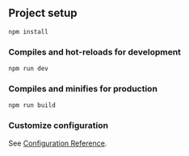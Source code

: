 ## Project setup
```
npm install
```
### Compiles and hot-reloads for development
```
npm run dev
```
### Compiles and minifies for production
```
npm run build
```
### Customize configuration
See [Configuration Reference](https://cli.vuejs.org/config/).

